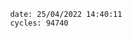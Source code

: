 

                date: 25/04/2022 14:40:11
                cycles: 94740

                         
